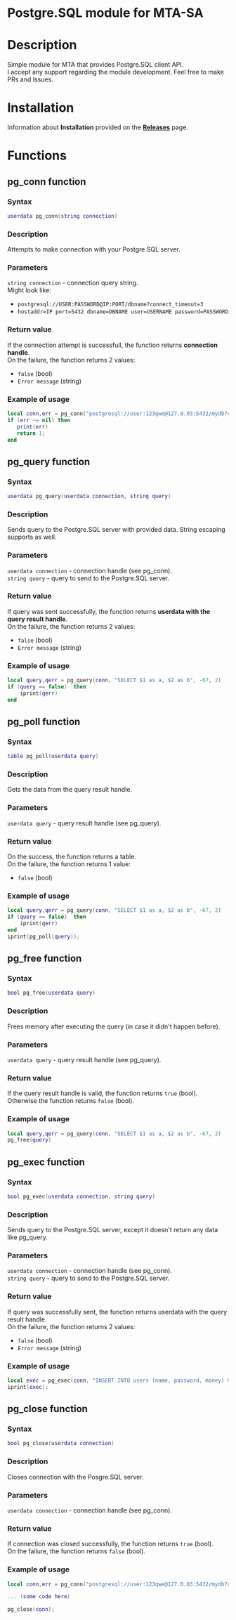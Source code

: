 # Postgre.SQL module for MTA-SA

# Description	
Simple module for MTA that provides Postgre.SQL client API.<br>	
I accept any support regarding the module development. Feel free to make PRs and Issues.	

# Installation	
Information about **Installation** provided on the **[Releases](https://github.com/Disinterpreter/ml_pgsql/releases)** page.

# Functions	
## pg_conn function
### Syntax
```lua
userdata pg_conn(string connection)
```
### Description
Attempts to make connection with your Postgre.SQL server.

### Parameters
`string connection` - connection query string.<br>
Might look like:
* `postgresql://USER:PASSWORD@IP:PORT/dbname?connect_timeout=3`
* `hostaddr=IP port=5432 dbname=DBNAME user=USERNAME password=PASSWORD`

### Return value
If the connection attempt is successfull, the function returns **connection handle**.<br>
On the failure, the function returns 2 values:
* `false` (bool)
* `Error message` (string)

### Example of usage
```lua
local conn,err = pg_conn("postgresql://user:123qwe@127.0.03:5432/mydb?connect_timeout=3");	
if (err ~= nil) then
   print(err)
   return 1;
end
```

## pg_query function
### Syntax
```lua
userdata pg_query(userdata connection, string query)
```
### Description
Sends query to the Postgre.SQL server with provided data. String escaping supports as well.

### Parameters
`userdata connection` - connection handle (see pg_conn).<br>
`string query` - query to send to the Postgre.SQL server.

### Return value
If query was sent successfully, the function returns **userdata with the query result handle**.<br>
On the failure, the function returns 2 values:
* `false` (bool)
* `Error message` (string)

### Example of usage
```lua
local query,qerr = pg_query(conn, "SELECT $1 as a, $2 as b", -67, 2)
if (query == false)  then
    iprint(qerr)
end	
```
## pg_poll function
### Syntax
```lua
table pg_poll(userdata query)	
```
### Description
Gets the data from the query result handle.

### Parameters
`userdata query` - query result handle (see pg_query).

### Return value
On the success, the function returns a table.<br>
On the failure, the function returns 1 value:
* `false` (bool)

### Example of usage
```lua
local query,qerr = pg_query(conn, "SELECT $1 as a, $2 as b", -67, 2)
if (query == false)  then
    iprint(qerr)
end
iprint(pg_poll(query));
```

## pg_free function
### Syntax
```lua
bool pg_free(userdata query)
```

### Description
Frees memory after executing the query (in case it didn't happen before).

### Parameters
`userdata query` - query result handle (see pg_query).

### Return value
If the query result handle is valid, the function returns `true` (bool).<br>
Otherwise the function returns `false` (bool).

### Example of usage
```lua
local query,qerr = pg_query(conn, "SELECT $1 as a, $2 as b", -67, 2)
pg_free(query)
```

## pg_exec function
### Syntax
```lua
bool pg_exec(userdata connection, string query)
```

### Description
Sends query to the Postgre.SQL server, except it doesn't return any data like pg_query.

### Parameters
`userdata connection` - connection handle (see pg_conn).<br>
`string query` - query to send to the Postgre.SQL server.

### Return value
If query was successfully sent, the function returns userdata with the query result handle.<br>
On the failure, the function returns 2 values:
* `false` (bool)
* `Error message` (string)

### Example of usage
```lua
local exec = pg_exec(conn, "INSERT INTO users (name, password, money) VALUES ($1,$2,$3)", "a man", "mypasswd", "13");
iprint(exec);
```

## pg_close function
### Syntax
```lua
bool pg_close(userdata connection)
```

### Description
Closes connection with the Posgre.SQL server.

### Parameters
`userdata connection` - connection handle (see pg_conn).

### Return value
If connection was closed successfully, the function returns `true` (bool).<br>
On the failure, the function returns `false` (bool).

### Example of usage
```lua
local conn,err = pg_conn("postgresql://user:123qwe@127.0.03:5432/mydb?connect_timeout=3");

... (some code here)

pg_close(conn);
```
